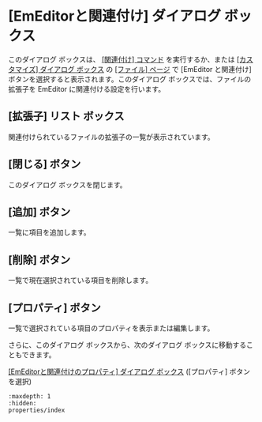 # \[EmEditorと関連付け\] ダイアログ ボックス

このダイアログ ボックスは、 [\[関連付け\] コマンド](../../cmd/tools/file_associate) を実行するか、または [\[カスタマイズ\] ダイアログ ボックス](../customize/index) の [\[ファイル\] ページ](../customize/file/index) で \[EmEditor と関連付け\] ボタンを選択すると表示されます。このダイアログ ボックスでは、ファイルの拡張子を EmEditor に関連付ける設定を行います。

## \[拡張子\] リスト ボックス

関連付けられているファイルの拡張子の一覧が表示されています。

## \[閉じる\] ボタン

このダイアログ ボックスを閉じます。

## \[追加\] ボタン

一覧に項目を追加します。

## \[削除\] ボタン

一覧で現在選択されている項目を削除します。

## \[プロパティ\] ボタン

一覧で選択されている項目のプロパティを表示または編集します。

さらに、このダイアログ ボックスから、次のダイアログ ボックスに移動することもできます。

[\[EmEditorと関連付けのプロパティ\] ダイアログ ボックス](properties/index) (\[プロパティ\] ボタンを選択)


```{toctree}
:maxdepth: 1
:hidden:
properties/index
```

